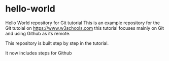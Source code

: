 # hello-world
Hello World repository for Git tutorial
This is an example repository for the Git tutoial on https://www.w3schools.com
this tutorial focuses mainly on Git and using Github as its remote.

This repository is built step by step in the tutorial.

It now includes steps for Github
